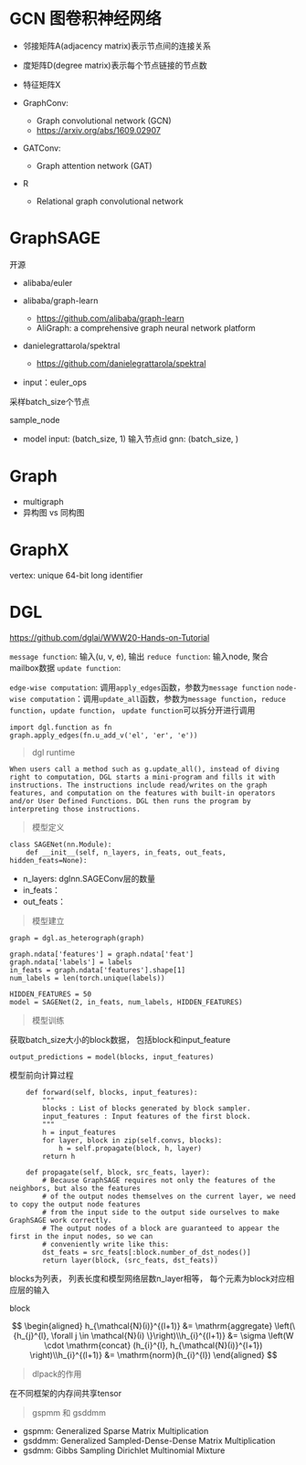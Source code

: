 



# GCN 图卷积神经网络
- 邻接矩阵A(adjacency matrix)表示节点间的连接关系
- 度矩阵D(degree matrix)表示每个节点链接的节点数
- 特征矩阵X

- GraphConv: 
  - Graph convolutional network (GCN)
  - https://arxiv.org/abs/1609.02907

- GATConv:
  - Graph attention network (GAT)

- R
  - Relational graph convolutional network


# GraphSAGE


开源
- alibaba/euler
- alibaba/graph-learn 
  - https://github.com/alibaba/graph-learn
  - AliGraph: a comprehensive graph neural network platform
- danielegrattarola/spektral
  - https://github.com/danielegrattarola/spektral


- input：euler_ops

采样batch_size个节点

sample_node


- model
input: (batch_size, 1)  输入节点id
gnn: (batch_size, )

# Graph
- multigraph
- 异构图 vs 同构图


# GraphX 
vertex: unique 64-bit long identifier

# DGL

https://github.com/dglai/WWW20-Hands-on-Tutorial

`message function`:  输入(u, v, e), 输出
`reduce function`: 输入node, 聚合mailbox数据
`update function`: 


`edge-wise computation`: 调用`apply_edges`函数，参数为`message function`
`node-wise computation`：调用`update_all`函数，参数为`message function`，`reduce function`，`update function`， `update function`可以拆分开进行调用

```
import dgl.function as fn
graph.apply_edges(fn.u_add_v('el', 'er', 'e'))
```


> dgl runtime

```
When users call a method such as g.update_all(), instead of diving right to computation, DGL starts a mini-program and fills it with instructions. The instructions include read/writes on the graph features, and computation on the features with built-in operators and/or User Defined Functions. DGL then runs the program by interpreting those instructions.
```




> 模型定义  
```
class SAGENet(nn.Module):
    def __init__(self, n_layers, in_feats, out_feats, hidden_feats=None):
```
- n_layers: dglnn.SAGEConv层的数量
- in_feats：
- out_feats： 

> 模型建立
```
graph = dgl.as_heterograph(graph)

graph.ndata['features'] = graph.ndata['feat']
graph.ndata['labels'] = labels
in_feats = graph.ndata['features'].shape[1]
num_labels = len(torch.unique(labels))

HIDDEN_FEATURES = 50
model = SAGENet(2, in_feats, num_labels, HIDDEN_FEATURES)
```

> 模型训练

获取batch_size大小的block数据， 包括block和input_feature

```
output_predictions = model(blocks, input_features)
```

模型前向计算过程
```
    def forward(self, blocks, input_features):
        """
        blocks : List of blocks generated by block sampler.
        input_features : Input features of the first block.
        """
        h = input_features
        for layer, block in zip(self.convs, blocks):
            h = self.propagate(block, h, layer)
        return h

    def propagate(self, block, src_feats, layer):
        # Because GraphSAGE requires not only the features of the neighbors, but also the features
        # of the output nodes themselves on the current layer, we need to copy the output node features
        # from the input side to the output side ourselves to make GraphSAGE work correctly.
        # The output nodes of a block are guaranteed to appear the first in the input nodes, so we can
        # conveniently write like this:
        dst_feats = src_feats[:block.number_of_dst_nodes()]
        return layer(block, (src_feats, dst_feats))
```
blocks为列表， 列表长度和模型网络层数n_layer相等， 每个元素为block对应相应层的输入

block

$$
\begin{aligned}
h_{\mathcal{N}(i)}^{(l+1)} 
&= \mathrm{aggregate} \left(\{h_{j}^{l}, \forall j \in \mathcal{N}(i) \}\right)\\h_{i}^{(l+1)} 
&= \sigma \left(W \cdot \mathrm{concat}
(h_{i}^{l}, h_{\mathcal{N}(i)}^{l+1}) \right)\\h_{i}^{(l+1)} 
&= \mathrm{norm}(h_{i}^{l})
\end{aligned}
$$


> dlpack的作用

在不同框架的内存间共享tensor

> gspmm 和 gsddmm

- gspmm: Generalized Sparse Matrix Multiplication
- gsddmm: Generalized Sampled-Dense-Dense Matrix Multiplication
- gsdmm: Gibbs Sampling Dirichlet Multinomial Mixture